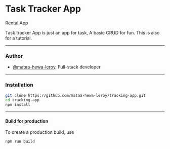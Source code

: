 # Task Tracker App
Rental App

Task tracker App is just an app for task, A basic CRUD  for fun.
This is also for a tutorial.

---
### Author
- [@mataa-hewa-leroy](https://github.com/mataa-hewa-leroy), Full-stack developer

---

### Installation
```sh
git clone https://github.com/mataa-hewa-leroy/tracking-app.git
cd tracking-app
npm install
```
---

#### Build for production
To create a production build, use 
```sh
npm run build
```
